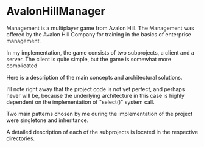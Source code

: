 # AvalonHillManager
Management is a multiplayer game from Avalon Hill. The Management was offered by the Avalon Hill Company for
training in the basics of enterprise management.

In my implementation, the game consists of two subprojects, a client and a server.
The client is quite simple, but the game is somewhat more complicated

Here is a description of the main concepts and architectural solutions.

I’ll note right away that the project code is not yet perfect, and perhaps never will be, because the underlying
architecture in this case is highly dependent on the implementation of "select()" system call.

Two main patterns chosen by me during the implementation of the project were singletone and inheritance.

A detailed description of each of the subprojects is located in the respective directories.
